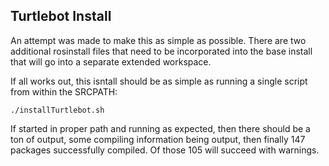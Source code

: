 ## Turtlebot Install

An attempt was made to make this as simple as possible.  There are two additional rosinstall files that need to be incorporated into the base install that will go into a separate extended workspace.

If all works out, this isntall should be as simple as running a single script from within the SRCPATH:
```
./installTurtlebot.sh
```
If started in proper path and running as expected, then there should be a ton of output, some compiling information being output, then finally 147 packages successfully compiled.  Of those 105 will succeed with warnings.
